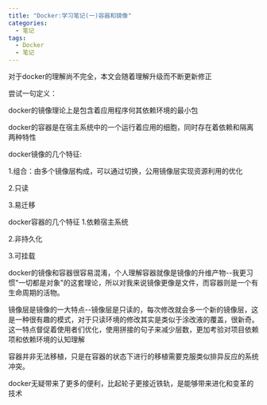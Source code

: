 ```yaml
---
title: "Docker:学习笔记(一)容器和镜像"
categories:
  - 笔记
tags:
  - Docker
  - 笔记
---
```


对于docker的理解尚不完全，本文会随着理解升级而不断更新修正

尝试一句定义：

docker的镜像理论上是包含着应用程序何其依赖环境的最小包

docker的容器是在宿主系统中的一个运行着应用的细胞，同时存在着依赖和隔离两种特性

docker镜像的几个特征:

1.组合：由多个镜像层构成，可以通过切换，公用镜像层实现资源利用的优化

2.只读

3.易迁移

docker容器的几个特征
1.依赖宿主系统

2.非持久化

3.可挂载

docker的镜像和容器很容易混淆，个人理解容器就像是镜像的升维产物--我更习惯"一切都是对象"的这套理论，所以对我来说镜像更像是文件，而容器则是一个有生命周期的活物。

镜像层是镜像的一大特点--镜像层是只读的，每次修改就会多一个新的镜像层，这是一种很有趣的模式，对于只读环境的修改其实是类似于涂改液的覆盖，很新奇。这一特点督促着使用者们优化，使用拼接的句子来减少层数，更加考验对项目依赖项和依赖环境的认知理解

容器并非无法移植，只是在容器的状态下进行的移植需要克服类似排异反应的系统冲突。

docker无疑带来了更多的便利，比起轮子更接近铁轨，是能够带来进化和变革的技术

